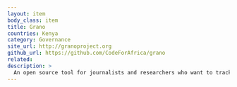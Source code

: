 ```yaml
---
layout: item
body_class: item
title: Grano
countries: Kenya
category: Governance
site_url: http://granoproject.org
github_url: https://github.com/CodeForAfrica/grano
related: 
description: >
  An open source tool for journalists and researchers who want to track networks of political or economic interest.
---
```

